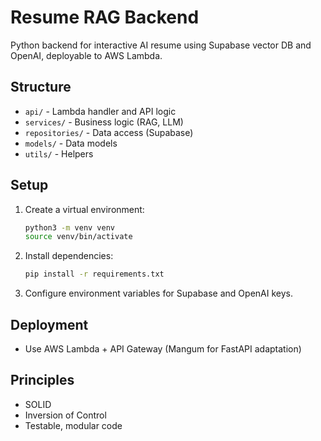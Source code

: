 # Resume RAG Backend

Python backend for interactive AI resume using Supabase vector DB and OpenAI, deployable to AWS Lambda.

## Structure
- `api/` - Lambda handler and API logic
- `services/` - Business logic (RAG, LLM)
- `repositories/` - Data access (Supabase)
- `models/` - Data models
- `utils/` - Helpers

## Setup
1. Create a virtual environment:
   ```bash
   python3 -m venv venv
   source venv/bin/activate
   ```
2. Install dependencies:
   ```bash
   pip install -r requirements.txt
   ```
3. Configure environment variables for Supabase and OpenAI keys.

## Deployment
- Use AWS Lambda + API Gateway (Mangum for FastAPI adaptation)

## Principles
- SOLID
- Inversion of Control
- Testable, modular code
